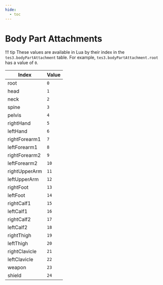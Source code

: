 ```yaml
---
hide:
  - toc
---
```


# Body Part Attachments

!!! tip
	These values are available in Lua by their index in the `tes3.bodyPartAttachment` table. For example, `tes3.bodyPartAttachment.root` has a value of `0`.

Index         | Value
------------- | -----
root          | `0`
head          | `1`
neck          | `2`
spine         | `3`
pelvis        | `4`
rightHand     | `5`
leftHand      | `6`
rightForearm1 | `7`
leftForearm1  | `8`
rightForearm2 | `9`
leftForearm2  | `10`
rightUpperArm | `11`
leftUpperArm  | `12`
rightFoot     | `13`
leftFoot      | `14`
rightCalf1    | `15`
leftCalf1     | `16`
rightCalf2    | `17`
leftCalf2     | `18`
rightThigh    | `19`
leftThigh     | `20`
rightClavicle | `21`
leftClavicle  | `22`
weapon        | `23`
shield        | `24`
